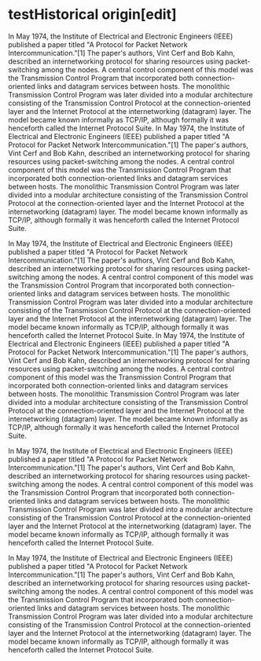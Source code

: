 # testHistorical origin[edit]
In May 1974, the Institute of Electrical and Electronic Engineers (IEEE) published a paper titled "A Protocol for Packet Network Intercommunication."[1] The paper's authors, Vint Cerf and Bob Kahn, described an internetworking protocol for sharing resources using packet-switching among the nodes. A central control component of this model was the Transmission Control Program that incorporated both connection-oriented links and datagram services between hosts. The monolithic Transmission Control Program was later divided into a modular architecture consisting of the Transmission Control Protocol at the connection-oriented layer and the Internet Protocol at the internetworking (datagram) layer. The model became known informally as TCP/IP, although formally it was henceforth called the Internet Protocol Suite.
In May 1974, the Institute of Electrical and Electronic Engineers (IEEE) published a paper titled "A Protocol for Packet Network Intercommunication."[1] The paper's authors, Vint Cerf and Bob Kahn, described an internetworking protocol for sharing resources using packet-switching among the nodes. A central control component of this model was the Transmission Control Program that incorporated both connection-oriented links and datagram services between hosts. The monolithic Transmission Control Program was later divided into a modular architecture consisting of the Transmission Control Protocol at the connection-oriented layer and the Internet Protocol at the internetworking (datagram) layer. The model became known informally as TCP/IP, although formally it was henceforth called the Internet Protocol Suite.

In May 1974, the Institute of Electrical and Electronic Engineers (IEEE) published a paper titled "A Protocol for Packet Network Intercommunication."[1] The paper's authors, Vint Cerf and Bob Kahn, described an internetworking protocol for sharing resources using packet-switching among the nodes. A central control component of this model was the Transmission Control Program that incorporated both connection-oriented links and datagram services between hosts. The monolithic Transmission Control Program was later divided into a modular architecture consisting of the Transmission Control Protocol at the connection-oriented layer and the Internet Protocol at the internetworking (datagram) layer. The model became known informally as TCP/IP, although formally it was henceforth called the Internet Protocol Suite.
In May 1974, the Institute of Electrical and Electronic Engineers (IEEE) published a paper titled "A Protocol for Packet Network Intercommunication."[1] The paper's authors, Vint Cerf and Bob Kahn, described an internetworking protocol for sharing resources using packet-switching among the nodes. A central control component of this model was the Transmission Control Program that incorporated both connection-oriented links and datagram services between hosts. The monolithic Transmission Control Program was later divided into a modular architecture consisting of the Transmission Control Protocol at the connection-oriented layer and the Internet Protocol at the internetworking (datagram) layer. The model became known informally as TCP/IP, although formally it was henceforth called the Internet Protocol Suite.

In May 1974, the Institute of Electrical and Electronic Engineers (IEEE) published a paper titled "A Protocol for Packet Network Intercommunication."[1] The paper's authors, Vint Cerf and Bob Kahn, described an internetworking protocol for sharing resources using packet-switching among the nodes. A central control component of this model was the Transmission Control Program that incorporated both connection-oriented links and datagram services between hosts. The monolithic Transmission Control Program was later divided into a modular architecture consisting of the Transmission Control Protocol at the connection-oriented layer and the Internet Protocol at the internetworking (datagram) layer. The model became known informally as TCP/IP, although formally it was henceforth called the Internet Protocol Suite.


In May 1974, the Institute of Electrical and Electronic Engineers (IEEE) published a paper titled "A Protocol for Packet Network Intercommunication."[1] The paper's authors, Vint Cerf and Bob Kahn, described an internetworking protocol for sharing resources using packet-switching among the nodes. A central control component of this model was the Transmission Control Program that incorporated both connection-oriented links and datagram services between hosts. The monolithic Transmission Control Program was later divided into a modular architecture consisting of the Transmission Control Protocol at the connection-oriented layer and the Internet Protocol at the internetworking (datagram) layer. The model became known informally as TCP/IP, although formally it was henceforth called the Internet Protocol Suite.
